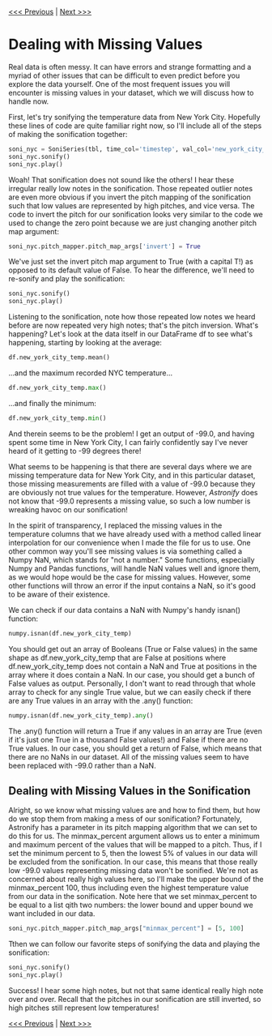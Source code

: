 [<<< Previous](scaling_sonifications.md) | [Next >>>](temperature_models.md)

# Dealing with Missing Values

Real data is often messy. It can have errors and strange formatting and a myriad of other issues that can be difficult to even predict before you explore the data yourself. One of the most frequent issues you will encounter is missing values in your dataset, which we will discuss how to handle now.

First, let's try sonifying the temperature data from New York City. Hopefully these lines of code are quite familiar right now, so I'll include all of the steps of making the sonification together:

~~~python
soni_nyc = SoniSeries(tbl, time_col='timestep', val_col='new_york_city_temp')
soni_nyc.sonify()
soni_nyc.play()
~~~

Woah! That sonification does not sound like the others! I hear these irregular really low notes in the sonification. Those repeated outlier notes are even more obvious if you invert the pitch mapping of the sonification such that low values are represented by high pitches, and vice versa. The code to invert the pitch for our sonification looks very similar to the code we used to change the zero point because we are just changing another pitch map argument:

~~~python
soni_nyc.pitch_mapper.pitch_map_args['invert'] = True
~~~

We've just set the invert pitch map argument to True (with a capital T!) as opposed to its default value of False. To hear the difference, we'll need to re-sonify and play the sonification:

~~~python
soni_nyc.sonify()
soni_nyc.play()
~~~

Listening to the sonification, note how those repeated low notes we heard before are now repeated very high notes; that's the pitch inversion. What's happening? Let's look at the data itself in our DataFrame df to see what's happening, starting by looking at the average:

~~~python
df.new_york_city_temp.mean()
~~~

...and the maximum recorded NYC temperature...

~~~python
df.new_york_city_temp.max()
~~~

...and finally the minimum:

~~~python
df.new_york_city_temp.min()
~~~

And therein seems to be the problem! I get an output of -99.0, and having spent some time in New York City, I can fairly confidently say I've never heard of it getting to -99 degrees there!

What seems to be happening is that there are several days where we are missing temperature data for New York City, and in this particular dataset, those missing measurements are filled with a value of -99.0 because they are obviously not true values for the temperature. However, *Astronify* does not know that -99.0 represents a missing value, so such a low number is wreaking havoc on our sonification!

In the spirit of transparency, I replaced the missing values in the temperature columns that we have already used with a method called linear interpolation for our convenience when I made the file for us to use. One other common way you'll see missing values is via something called a Numpy NaN, which stands for "not a number." Some functions, especially Numpy and Pandas functions, will handle NaN values well and ignore them, as we would hope would be the case for missing values. However, some other functions will throw an error if the input contains a NaN, so it's good to be aware of their existence.

We can check if our data contains a NaN with Numpy's handy isnan() function:

~~~python
numpy.isnan(df.new_york_city_temp)
~~~

You should get out an array of Booleans (True or False values) in the same shape as df.new_york_city_temp that are False at positions where df.new_york_city_temp does not contain a NaN and True at positions in the array where it does contain a NaN. In our case, you should get a bunch of False values as output. Personally, I don't want to read through that whole array to check for any single True value, but we can easily check if there are any True values in an array with the .any() function:

~~~python
numpy.isnan(df.new_york_city_temp).any()
~~~

The .any() function will return a True if any values in an array are True (even if it's just one True in a thousand False values!) and False if there are no True values. In our case, you should get a return of False, which means that there are no NaNs in our dataset. All of the missing values seem to have been replaced with -99.0 rather than a NaN.

## Dealing with Missing Values in the Sonification

Alright, so we know what missing values are and how to find them, but how do we stop them from making a mess of our sonification? Fortunately, Astronify has a parameter in its pitch mapping algorithm that we can set to do this for us. The minmax_percent argument allows us to enter a minimum and maximum percent of the values that will be mapped to a pitch. Thus, if I set the minimum percent to 5, then the lowest 5% of values in our data will be excluded from the sonification. In our case, this means that those really low -99.0 values representing missing data won't be sonified. We're not as concerned about really high values here, so I'll make the upper bound of the minmax_percent 100, thus including even the highest temperature value from our data in the sonification. Note here that we set minmax_percent to be equal to a list qith two numbers: the lower bound and upper bound we want included in our data.

~~~python
soni_nyc.pitch_mapper.pitch_map_args["minmax_percent"] = [5, 100]
~~~

Tthen we can follow our favorite steps of sonifying the data and playing the sonification:

~~~python
soni_nyc.sonify()
soni_nyc.play()
~~~

Success! I hear some high notes, but not that same identical really high note over and over. Recall that the pitches in our sonification are still inverted, so high pitches still represent low temperatures!

[<<< Previous](scaling_sonifications.md) | [Next >>>](temperature_models.md)
